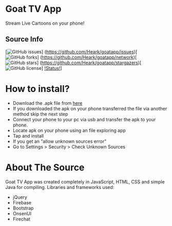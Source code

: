 # Goat TV App
Stream Live Cartoons on your phone!

## Source Info
[![GitHub issues](https://img.shields.io/github/issues/Heark/goatapp.svg?style=flat-square)]
(https://github.com/Heark/goatapp/issues)[![GitHub forks](https://img.shields.io/github/forks/Heark/goatapp.svg?style=flat-square)]
(https://github.com/Heark/goatapp/network)[![GitHub stars](https://img.shields.io/github/stars/Heark/goatapp.svg?style=flat-square)]
(https://github.com/Heark/goatapp/stargazers)[![GitHub license](https://img.shields.io/badge/license-MIT-blue.svg?style=flat-square)]
[!Status!](https://img.shields.io/badge/Status-Working!-brightgreen.svg?style=flat-square)]
# How to install?
* Download the .apk file from [here](https://github.com/Heark/goatapp/releases/tag/v1.4.0-beta)
* If you downloaded the apk on your phone transferred the file via another method skip the next step
* Connect your phone to your pc via usb and transfer the apk to your phone.
* Locate apk on your phone using an file exploring app
* Tap and install
* If you get an "allow unknown sources error"
* Go to Settings > Security > Check Unknown Sources

# About The Source
Goat TV App was created completely in JavaScript, HTML, CSS and simple Java for compiling.
Libraries and frameworks used:
* jQuery
* Firebase
* Bootstrap
* OnsenUI
* Firechat
